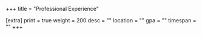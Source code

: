 +++
title = "Professional Experience"

[extra]
print = true
weight = 200
desc = ""
location = ""
gpa = ""
timespan = ""
+++
